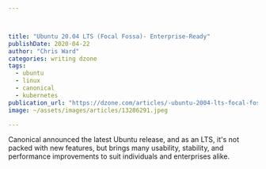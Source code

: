 ```yaml
---



title: "Ubuntu 20.04 LTS (Focal Fossa)- Enterprise-Ready"
publishDate: 2020-04-22
author: "Chris Ward"
categories: writing dzone
tags: 
  - ubuntu
  - linux
  - canonical
  - kubernetes
publication_url: "https://dzone.com/articles/-ubuntu-2004-lts-focal-fossa-enterprise-ready"
image: ~/assets/images/articles/13286291.jpeg

---
```

Canonical announced the latest Ubuntu release, and as an LTS, it's not packed with new features, but brings many usability, stability, and performance improvements to suit individuals and enterprises alike.

